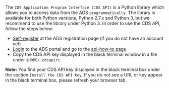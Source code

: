 The `CDS Application Program Interface (CDS API)` is a Python library which allows you to access data from the ADS `programmatically`. The library is available for both Python versions, Python 2.7.x and Python 3, but we recommend to use the library under Python 3. In order to use the CDS API, follow the steps below:

* [Self-register](https://ads.atmosphere.copernicus.eu/#!/home) at the ADS registration page (if you do not have an account yet)
* [Login](https://ads.atmosphere.copernicus.eu/user/login) to the ADS portal and go to the [api-how-to page](https://ads.atmosphere.copernicus.eu/api-how-to)
* Copy the CDS API key displayed in the black terminal window in a file under `$HOME/.cdsapirc`

**Note:** You find your CDS API key displayed in the black terminal box under the section `Install the CDS API key`. If you do not see a URL or key appear in the black terminal box, please refresh your browser tab. 
  